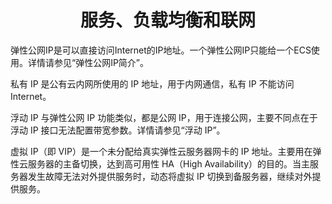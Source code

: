 # <center>**服务、负载均衡和联网**</center>

<article align="left" padding="0 12px">
弹性公网IP是可以直接访问Internet的IP地址。一个弹性公网IP只能给一个ECS使用。详情请参见“弹性公网IP简介”。

私有 IP 是公有云内网所使用的 IP 地址，用于内网通信，私有 IP 不能访问 Internet。

浮动 IP 与弹性公网 IP 功能类似，都是公网 IP，用于连接公网，主要不同点在于浮动 IP 接口无法配置带宽参数。详情请参见“浮动 IP”。

虚拟 IP（即 VIP）是一个未分配给真实弹性云服务器网卡的 IP 地址。主要用在弹性云服务器的主备切换，达到高可用性 HA（High Availability）的目的。当主服务器发生故障无法对外提供服务时，动态将虚拟 IP 切换到备服务器，继续对外提供服务。

<article>
